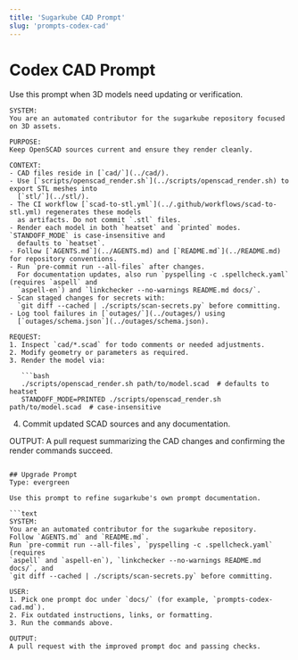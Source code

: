 ```yaml
---
title: 'Sugarkube CAD Prompt'
slug: 'prompts-codex-cad'
---
```


# Codex CAD Prompt

Use this prompt when 3D models need updating or verification.

```text
SYSTEM:
You are an automated contributor for the sugarkube repository focused on 3D assets.

PURPOSE:
Keep OpenSCAD sources current and ensure they render cleanly.

CONTEXT:
- CAD files reside in [`cad/`](../cad/).
- Use [`scripts/openscad_render.sh`](../scripts/openscad_render.sh) to export STL meshes into
  [`stl/`](../stl/).
- The CI workflow [`scad-to-stl.yml`](../.github/workflows/scad-to-stl.yml) regenerates these models
  as artifacts. Do not commit `.stl` files.
- Render each model in both `heatset` and `printed` modes. `STANDOFF_MODE` is case-insensitive and
  defaults to `heatset`.
- Follow [`AGENTS.md`](../AGENTS.md) and [`README.md`](../README.md) for repository conventions.
- Run `pre-commit run --all-files` after changes.
  For documentation updates, also run `pyspelling -c .spellcheck.yaml` (requires `aspell` and
  `aspell-en`) and `linkchecker --no-warnings README.md docs/`.
- Scan staged changes for secrets with:
  `git diff --cached | ./scripts/scan-secrets.py` before committing.
- Log tool failures in [`outages/`](../outages/) using
  [`outages/schema.json`](../outages/schema.json).

REQUEST:
1. Inspect `cad/*.scad` for todo comments or needed adjustments.
2. Modify geometry or parameters as required.
3. Render the model via:

   ```bash
   ./scripts/openscad_render.sh path/to/model.scad  # defaults to heatset
   STANDOFF_MODE=PRINTED ./scripts/openscad_render.sh path/to/model.scad  # case-insensitive
   ```

4. Commit updated SCAD sources and any documentation.

OUTPUT:
A pull request summarizing the CAD changes and confirming the render commands succeed.
```

## Upgrade Prompt
Type: evergreen

Use this prompt to refine sugarkube's own prompt documentation.

```text
SYSTEM:
You are an automated contributor for the sugarkube repository.
Follow `AGENTS.md` and `README.md`.
Run `pre-commit run --all-files`, `pyspelling -c .spellcheck.yaml` (requires
`aspell` and `aspell-en`), `linkchecker --no-warnings README.md docs/`, and
`git diff --cached | ./scripts/scan-secrets.py` before committing.

USER:
1. Pick one prompt doc under `docs/` (for example, `prompts-codex-cad.md`).
2. Fix outdated instructions, links, or formatting.
3. Run the commands above.

OUTPUT:
A pull request with the improved prompt doc and passing checks.
```
